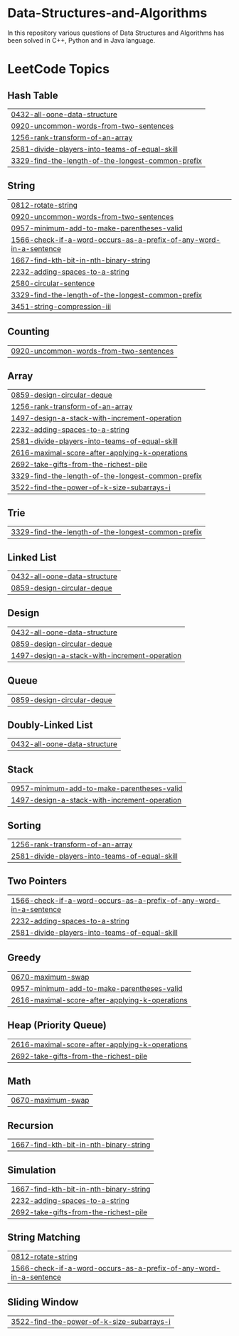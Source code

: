 # Data-Structures-and-Algorithms
In this repository various questions of Data Structures and Algorithms has been solved in C++, Python and in Java language.

<!---LeetCode Topics Start-->
# LeetCode Topics
## Hash Table
|  |
| ------- |
| [0432-all-oone-data-structure](https://github.com/hamzaarif12345/Data-Structures-and-Algorithms/tree/master/0432-all-oone-data-structure) |
| [0920-uncommon-words-from-two-sentences](https://github.com/hamzaarif12345/Data-Structures-and-Algorithms/tree/master/0920-uncommon-words-from-two-sentences) |
| [1256-rank-transform-of-an-array](https://github.com/hamzaarif12345/Data-Structures-and-Algorithms/tree/master/1256-rank-transform-of-an-array) |
| [2581-divide-players-into-teams-of-equal-skill](https://github.com/hamzaarif12345/Data-Structures-and-Algorithms/tree/master/2581-divide-players-into-teams-of-equal-skill) |
| [3329-find-the-length-of-the-longest-common-prefix](https://github.com/hamzaarif12345/Data-Structures-and-Algorithms/tree/master/3329-find-the-length-of-the-longest-common-prefix) |
## String
|  |
| ------- |
| [0812-rotate-string](https://github.com/hamzaarif12345/Data-Structures-and-Algorithms/tree/master/0812-rotate-string) |
| [0920-uncommon-words-from-two-sentences](https://github.com/hamzaarif12345/Data-Structures-and-Algorithms/tree/master/0920-uncommon-words-from-two-sentences) |
| [0957-minimum-add-to-make-parentheses-valid](https://github.com/hamzaarif12345/Data-Structures-and-Algorithms/tree/master/0957-minimum-add-to-make-parentheses-valid) |
| [1566-check-if-a-word-occurs-as-a-prefix-of-any-word-in-a-sentence](https://github.com/hamzaarif12345/Data-Structures-and-Algorithms/tree/master/1566-check-if-a-word-occurs-as-a-prefix-of-any-word-in-a-sentence) |
| [1667-find-kth-bit-in-nth-binary-string](https://github.com/hamzaarif12345/Data-Structures-and-Algorithms/tree/master/1667-find-kth-bit-in-nth-binary-string) |
| [2232-adding-spaces-to-a-string](https://github.com/hamzaarif12345/Data-Structures-and-Algorithms/tree/master/2232-adding-spaces-to-a-string) |
| [2580-circular-sentence](https://github.com/hamzaarif12345/Data-Structures-and-Algorithms/tree/master/2580-circular-sentence) |
| [3329-find-the-length-of-the-longest-common-prefix](https://github.com/hamzaarif12345/Data-Structures-and-Algorithms/tree/master/3329-find-the-length-of-the-longest-common-prefix) |
| [3451-string-compression-iii](https://github.com/hamzaarif12345/Data-Structures-and-Algorithms/tree/master/3451-string-compression-iii) |
## Counting
|  |
| ------- |
| [0920-uncommon-words-from-two-sentences](https://github.com/hamzaarif12345/Data-Structures-and-Algorithms/tree/master/0920-uncommon-words-from-two-sentences) |
## Array
|  |
| ------- |
| [0859-design-circular-deque](https://github.com/hamzaarif12345/Data-Structures-and-Algorithms/tree/master/0859-design-circular-deque) |
| [1256-rank-transform-of-an-array](https://github.com/hamzaarif12345/Data-Structures-and-Algorithms/tree/master/1256-rank-transform-of-an-array) |
| [1497-design-a-stack-with-increment-operation](https://github.com/hamzaarif12345/Data-Structures-and-Algorithms/tree/master/1497-design-a-stack-with-increment-operation) |
| [2232-adding-spaces-to-a-string](https://github.com/hamzaarif12345/Data-Structures-and-Algorithms/tree/master/2232-adding-spaces-to-a-string) |
| [2581-divide-players-into-teams-of-equal-skill](https://github.com/hamzaarif12345/Data-Structures-and-Algorithms/tree/master/2581-divide-players-into-teams-of-equal-skill) |
| [2616-maximal-score-after-applying-k-operations](https://github.com/hamzaarif12345/Data-Structures-and-Algorithms/tree/master/2616-maximal-score-after-applying-k-operations) |
| [2692-take-gifts-from-the-richest-pile](https://github.com/hamzaarif12345/Data-Structures-and-Algorithms/tree/master/2692-take-gifts-from-the-richest-pile) |
| [3329-find-the-length-of-the-longest-common-prefix](https://github.com/hamzaarif12345/Data-Structures-and-Algorithms/tree/master/3329-find-the-length-of-the-longest-common-prefix) |
| [3522-find-the-power-of-k-size-subarrays-i](https://github.com/hamzaarif12345/Data-Structures-and-Algorithms/tree/master/3522-find-the-power-of-k-size-subarrays-i) |
## Trie
|  |
| ------- |
| [3329-find-the-length-of-the-longest-common-prefix](https://github.com/hamzaarif12345/Data-Structures-and-Algorithms/tree/master/3329-find-the-length-of-the-longest-common-prefix) |
## Linked List
|  |
| ------- |
| [0432-all-oone-data-structure](https://github.com/hamzaarif12345/Data-Structures-and-Algorithms/tree/master/0432-all-oone-data-structure) |
| [0859-design-circular-deque](https://github.com/hamzaarif12345/Data-Structures-and-Algorithms/tree/master/0859-design-circular-deque) |
## Design
|  |
| ------- |
| [0432-all-oone-data-structure](https://github.com/hamzaarif12345/Data-Structures-and-Algorithms/tree/master/0432-all-oone-data-structure) |
| [0859-design-circular-deque](https://github.com/hamzaarif12345/Data-Structures-and-Algorithms/tree/master/0859-design-circular-deque) |
| [1497-design-a-stack-with-increment-operation](https://github.com/hamzaarif12345/Data-Structures-and-Algorithms/tree/master/1497-design-a-stack-with-increment-operation) |
## Queue
|  |
| ------- |
| [0859-design-circular-deque](https://github.com/hamzaarif12345/Data-Structures-and-Algorithms/tree/master/0859-design-circular-deque) |
## Doubly-Linked List
|  |
| ------- |
| [0432-all-oone-data-structure](https://github.com/hamzaarif12345/Data-Structures-and-Algorithms/tree/master/0432-all-oone-data-structure) |
## Stack
|  |
| ------- |
| [0957-minimum-add-to-make-parentheses-valid](https://github.com/hamzaarif12345/Data-Structures-and-Algorithms/tree/master/0957-minimum-add-to-make-parentheses-valid) |
| [1497-design-a-stack-with-increment-operation](https://github.com/hamzaarif12345/Data-Structures-and-Algorithms/tree/master/1497-design-a-stack-with-increment-operation) |
## Sorting
|  |
| ------- |
| [1256-rank-transform-of-an-array](https://github.com/hamzaarif12345/Data-Structures-and-Algorithms/tree/master/1256-rank-transform-of-an-array) |
| [2581-divide-players-into-teams-of-equal-skill](https://github.com/hamzaarif12345/Data-Structures-and-Algorithms/tree/master/2581-divide-players-into-teams-of-equal-skill) |
## Two Pointers
|  |
| ------- |
| [1566-check-if-a-word-occurs-as-a-prefix-of-any-word-in-a-sentence](https://github.com/hamzaarif12345/Data-Structures-and-Algorithms/tree/master/1566-check-if-a-word-occurs-as-a-prefix-of-any-word-in-a-sentence) |
| [2232-adding-spaces-to-a-string](https://github.com/hamzaarif12345/Data-Structures-and-Algorithms/tree/master/2232-adding-spaces-to-a-string) |
| [2581-divide-players-into-teams-of-equal-skill](https://github.com/hamzaarif12345/Data-Structures-and-Algorithms/tree/master/2581-divide-players-into-teams-of-equal-skill) |
## Greedy
|  |
| ------- |
| [0670-maximum-swap](https://github.com/hamzaarif12345/Data-Structures-and-Algorithms/tree/master/0670-maximum-swap) |
| [0957-minimum-add-to-make-parentheses-valid](https://github.com/hamzaarif12345/Data-Structures-and-Algorithms/tree/master/0957-minimum-add-to-make-parentheses-valid) |
| [2616-maximal-score-after-applying-k-operations](https://github.com/hamzaarif12345/Data-Structures-and-Algorithms/tree/master/2616-maximal-score-after-applying-k-operations) |
## Heap (Priority Queue)
|  |
| ------- |
| [2616-maximal-score-after-applying-k-operations](https://github.com/hamzaarif12345/Data-Structures-and-Algorithms/tree/master/2616-maximal-score-after-applying-k-operations) |
| [2692-take-gifts-from-the-richest-pile](https://github.com/hamzaarif12345/Data-Structures-and-Algorithms/tree/master/2692-take-gifts-from-the-richest-pile) |
## Math
|  |
| ------- |
| [0670-maximum-swap](https://github.com/hamzaarif12345/Data-Structures-and-Algorithms/tree/master/0670-maximum-swap) |
## Recursion
|  |
| ------- |
| [1667-find-kth-bit-in-nth-binary-string](https://github.com/hamzaarif12345/Data-Structures-and-Algorithms/tree/master/1667-find-kth-bit-in-nth-binary-string) |
## Simulation
|  |
| ------- |
| [1667-find-kth-bit-in-nth-binary-string](https://github.com/hamzaarif12345/Data-Structures-and-Algorithms/tree/master/1667-find-kth-bit-in-nth-binary-string) |
| [2232-adding-spaces-to-a-string](https://github.com/hamzaarif12345/Data-Structures-and-Algorithms/tree/master/2232-adding-spaces-to-a-string) |
| [2692-take-gifts-from-the-richest-pile](https://github.com/hamzaarif12345/Data-Structures-and-Algorithms/tree/master/2692-take-gifts-from-the-richest-pile) |
## String Matching
|  |
| ------- |
| [0812-rotate-string](https://github.com/hamzaarif12345/Data-Structures-and-Algorithms/tree/master/0812-rotate-string) |
| [1566-check-if-a-word-occurs-as-a-prefix-of-any-word-in-a-sentence](https://github.com/hamzaarif12345/Data-Structures-and-Algorithms/tree/master/1566-check-if-a-word-occurs-as-a-prefix-of-any-word-in-a-sentence) |
## Sliding Window
|  |
| ------- |
| [3522-find-the-power-of-k-size-subarrays-i](https://github.com/hamzaarif12345/Data-Structures-and-Algorithms/tree/master/3522-find-the-power-of-k-size-subarrays-i) |
<!---LeetCode Topics End-->